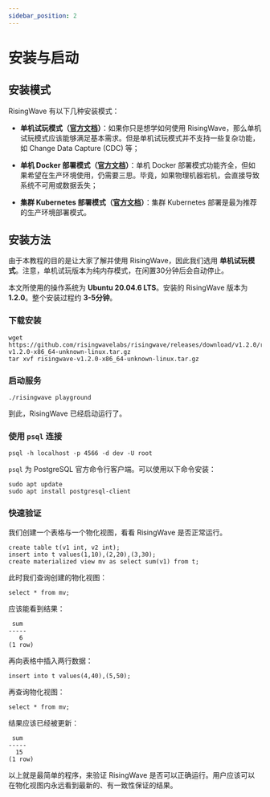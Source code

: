 ```yaml
---
sidebar_position: 2
---
```


# 安装与启动

## 安装模式

RisingWave 有以下几种安装模式：

- **单机试玩模式（[官方文档](https://docs.risingwave.com/docs/current/risingwave-trial/?method=overview)）**：如果你只是想学如何使用 RisingWave，那么单机试玩模式应该能够满足基本需求。但是单机试玩模式并不支持一些复杂功能，如 Change Data Capture (CDC) 等；

- **单机 Docker 部署模式（[官方文档](https://docs.risingwave.com/docs/current/risingwave-trial/?method=docker-compose)）**：单机 Docker 部署模式功能齐全，但如果希望在生产环境使用，仍需要三思。毕竟，如果物理机器宕机，会直接导致系统不可用或数据丢失；

- **集群 Kubernetes 部署模式（[官方文档](https://docs.risingwave.com/docs/dev/risingwave-kubernetes/)）**：集群 Kubernetes 部署是最为推荐的生产环境部署模式。

## 安装方法

由于本教程的目的是让大家了解并使用 RisingWave，因此我们选用 **单机试玩模式**。注意，单机试玩版本为纯内存模式，在闲置30分钟后会自动停止。

本文所使用的操作系统为 **Ubuntu 20.04.6 LTS**。安装的 RisingWave 版本为 **1.2.0**。整个安装过程约 **3-5分钟**。

### 下载安装
```
wget https://github.com/risingwavelabs/risingwave/releases/download/v1.2.0/risingwave-v1.2.0-x86_64-unknown-linux.tar.gz
tar xvf risingwave-v1.2.0-x86_64-unknown-linux.tar.gz
```

### 启动服务
```
./risingwave playground
```
到此，RisingWave 已经启动运行了。

### 使用 `psql` 连接
```shell
psql -h localhost -p 4566 -d dev -U root
```

`psql` 为 PostgreSQL 官方命令行客户端。可以使用以下命令安装：
```
sudo apt update
sudo apt install postgresql-client
```

### 快速验证
我们创建一个表格与一个物化视图，看看 RisingWave 是否正常运行。
```
create table t(v1 int, v2 int);
insert into t values(1,10),(2,20),(3,30);
create materialized view mv as select sum(v1) from t;
```

此时我们查询创建的物化视图：
```
select * from mv;
```

应该能看到结果：
```
 sum
-----
   6
(1 row)
```

再向表格中插入两行数据：
```
insert into t values(4,40),(5,50);
```

再查询物化视图：
```
select * from mv;
```

结果应该已经被更新：
```
 sum
-----
  15
(1 row)
```

以上就是最简单的程序，来验证 RisingWave 是否可以正确运行。用户应该可以在物化视图内永远看到最新的、有一致性保证的结果。
